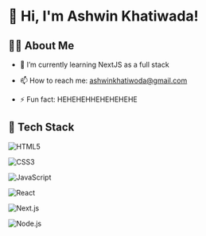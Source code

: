 # 👋 Hi, I'm Ashwin Khatiwada!

## 🧑‍💻 About Me
<!-- 🎓 I’m currently working on **[Your Project Name or Tech Focus]** -->
- 🌱 I’m currently learning NextJS as a full stack

- 📫 How to reach me: ashwinkhatiwoda@gmail.com
- ⚡ Fun fact: HEHEHEHHEHEHEHEHE

## 🚀 Tech Stack
![HTML5](https://img.shields.io/badge/HTML5-E34F26?style=flat-square&logo=html5&logoColor=white)

![CSS3](https://img.shields.io/badge/CSS3-1572B6?style=flat-square&logo=css3&logoColor=white)

![JavaScript](https://img.shields.io/badge/JavaScript-F7DF1E?style=flat-square&logo=javascript&logoColor=black)

![React](https://img.shields.io/badge/React-61DAFB?style=flat-square&logo=react&logoColor=black)

![Next.js](https://img.shields.io/badge/Next.js-000000?style=flat-square&logo=nextdotjs&logoColor=white)

![Node.js](https://img.shields.io/badge/Node.js-339933?style=flat-square&logo=nodedotjs&logoColor=white)

<!-- Add or remove badges as needed -->





